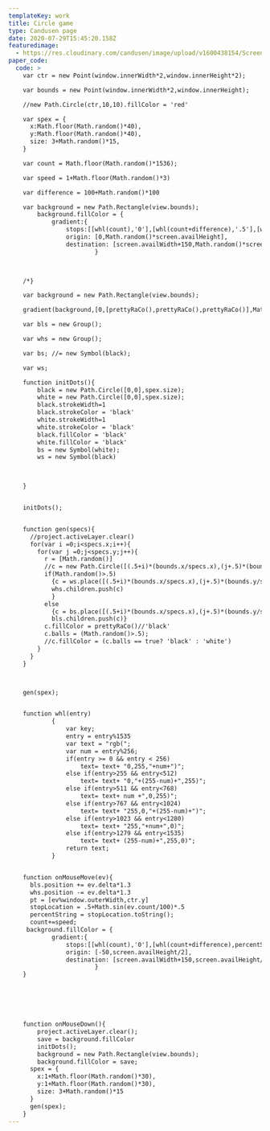 ```yaml
---
templateKey: work
title: Circle game
type: Candusen page
date: 2020-07-29T15:45:20.158Z
featuredimage:
  - https://res.cloudinary.com/candusen/image/upload/v1600438154/Screen_Shot_2020-09-17_at_6.28.00_PM_zmm4hi.png
paper_code:
  code: >
    var ctr = new Point(window.innerWidth*2,window.innerHeight*2);

    var bounds = new Point(window.innerWidth*2,window.innerHeight);

    //new Path.Circle(ctr,10,10).fillColor = 'red'

    var spex = {
      x:Math.floor(Math.random()*40),
      y:Math.floor(Math.random()*40),
      size: 3+Math.random()*15,
    }

    var count = Math.floor(Math.random()*1536);

    var speed = 1+Math.floor(Math.random()*3)

    var difference = 100+Math.random()*100

    var background = new Path.Rectangle(view.bounds);
    	background.fillColor = {
    		gradient:{
    			stops:[[whl(count),'0'],[whl(count+difference),'.5'],[whl(count+difference),'1']]},
    			origin: [0,Math.random()*screen.availHeight],
    			destination: [screen.availWidth+150,Math.random()*screen.availHeight]
    					}


    					
    /*}

    var background = new Path.Rectangle(view.bounds);

    gradient(background,[0,[prettyRaCo(),prettyRaCo(),prettyRaCo()],Math.random()*screen.availHeight],[screen.availWidth,Math.random()*screen.availHeight])*/

    var bls = new Group();

    var whs = new Group();

    var bs; //= new Symbol(black);

    var ws;

    function initDots(){
    	black = new Path.Circle([0,0],spex.size);
    	white = new Path.Circle([0,0],spex.size);
    	black.strokeWidth=1
    	black.strokeColor = 'black'
    	white.strokeWidth=1
    	white.strokeColor = 'black'
    	black.fillColor = 'black'
    	white.fillColor = 'black'
    	bs = new Symbol(white);
    	ws = new Symbol(black)


    	
    }


    initDots();


    function gen(specs){
      //project.activeLayer.clear()
      for(var i =0;i<specs.x;i++){
        for(var j =0;j<specs.y;j++){
          r = [Math.random()]
          //c = new Path.Circle([(.5+i)*(bounds.x/specs.x),(j+.5)*(bounds.y/specs.y)],specs.size);
          if(Math.random()>.5)
            {c = ws.place([(.5+i)*(bounds.x/specs.x),(j+.5)*(bounds.y/specs.y)])
            whs.children.push(c)
            }
          else
            {c = bs.place([(.5+i)*(bounds.x/specs.x),(j+.5)*(bounds.y/specs.y)])
            bls.children.push(c)}
          c.fillColor = prettyRaCo()//'black'
          c.balls = (Math.random()>.5);
          //c.fillColor = (c.balls == true? 'black' : 'white')
        }
      }
    }



    gen(spex);


    function whl(entry)
            {
                var key;
                entry = entry%1535
                var text = "rgb(";
                var num = entry%256;
                if(entry >= 0 && entry < 256)
                	text= text+ "0,255,"+num+")";
                else if(entry>255 && entry<512)
    				text= text+ "0,"+(255-num)+",255)";
    			else if(entry>511 && entry<768)
                	text= text+ num +",0,255)";
    			else if(entry>767 && entry<1024)
                	text= text+ "255,0,"+(255-num)+")";
                else if(entry>1023 && entry<1280)
                	text= text+ "255,"+num+",0)";
                else if(entry>1279 && entry<1535)
                	text= text+ (255-num)+",255,0)";       
                return text;
            }


    function onMouseMove(ev){
      bls.position += ev.delta*1.3
      whs.position -= ev.delta*1.3
      pt = [ev%window.outerWidth,ctr.y]
      stopLocation = .5+Math.sin(ev.count/100)*.5
      percentString = stopLocation.toString();
      count+=speed;
     background.fillColor = {
    		gradient:{
    			stops:[[whl(count),'0'],[whl(count+difference),percentString],[whl(count+difference),'1']]},	
    			origin: [-50,screen.availHeight/2],
    			destination: [screen.availWidth+150,screen.availHeight/2]
    					}
    }






    function onMouseDown(){
    	project.activeLayer.clear();
    	save = background.fillColor
    	initDots();
    	background = new Path.Rectangle(view.bounds);
    	background.fillColor = save;
      spex = {
        x:1+Math.floor(Math.random()*30),
        y:1+Math.floor(Math.random()*30),
        size: 3+Math.random()*15
      }
      gen(spex);
    }
---
```

